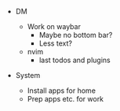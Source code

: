  - DM
   - Work on waybar
     - Maybe no bottom bar?
     - Less text?
   - nvim
     - last todos and plugins

- System
  - Install apps for home
  - Prep apps etc. for work

